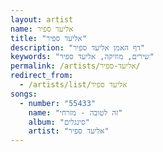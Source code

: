```yaml
---
layout: artist
name: אליעד ספיר
title: "אליעד ספיר"
description: "דף האמן אליעד ספיר"
keywords: "שירים, מוזיקה, אליעד ספיר"
permalink: /artists/אליעד-ספיר/
redirect_from:
  - /artists/list/אליעד ספיר
songs:
  - number: "55433"
    name: "זה לטובה - מזרחי"
    album: "סינגלים"
    artist: "אליעד ספיר"
---
```

